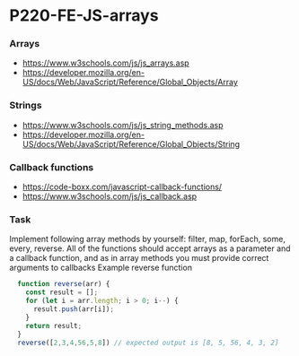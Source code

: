 # P220-FE-JS-arrays

### Arrays
* https://www.w3schools.com/js/js_arrays.asp
* https://developer.mozilla.org/en-US/docs/Web/JavaScript/Reference/Global_Objects/Array

### Strings
* https://www.w3schools.com/js/js_string_methods.asp
* https://developer.mozilla.org/en-US/docs/Web/JavaScript/Reference/Global_Objects/String


### Callback functions
* https://code-boxx.com/javascript-callback-functions/
* https://www.w3schools.com/js/js_callback.asp

### Task
Implement following array methods by yourself: filter, map, forEach, some, every, reverse. All of the functions should accept arrays as a parameter and a callback function, and as in array methods you must provide correct arguments to callbacks
Example reverse function
```js
  function reverse(arr) {
    const result = [];
    for (let i = arr.length; i > 0; i--) {
      result.push(arr[i]);
    }
    return result;
  }
  reverse([2,3,4,56,5,8]) // expected output is [8, 5, 56, 4, 3, 2]
